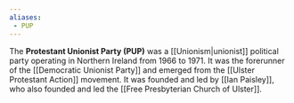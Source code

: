 ```yaml
---
aliases:
 - PUP
---
```


The **Protestant Unionist Party (PUP)** was a [[Unionism|unionist]] political party operating in Northern Ireland from 1966 to 1971. It was the forerunner of the [[Democratic Unionist Party]] and emerged from the [[Ulster Protestant Action]] movement. It was founded and led by [[Ian Paisley]], who also founded and led the [[Free Presbyterian Church of Ulster]].